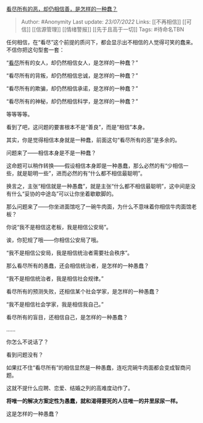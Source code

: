 [看尽所有的恶，却仍相信善，是怎样的一种蠢？](https://www.zhihu.com/question/541768623/answer/2578577845)

> Author: #Anonymity
> Last update: *23/07/2022*
> Links: [[不再相信]] [[可信]] [[信源管理]] [[情绪警报]] [[先于且高于一切]]
> Tags: #待命名TBN

任何相信，在“看尽”这个前提的质问下，都会显示出不相信的人觉得可笑的蠢来。不信你把这句型套一套：

“[看尽](https://www.zhihu.com/search?q=%E7%9C%8B%E5%B0%BD&search_source=Entity&hybrid_search_source=Entity&hybrid_search_extra=%7B%22sourceType%22%3A%22answer%22%2C%22sourceId%22%3A2578577845%7D)所有的女人，却仍然相信女人，是怎样的一种蠢？”

“看尽所有的背叛，却仍然相信忠诚，是怎样的一种蠢？”

“看尽所有的欺骗，却仍然相信承诺，是怎样的一种蠢？”

“看尽所有的神秘，却仍然相信科学，是怎样的一种蠢？”

等等等等。

看到了吧，这问题的要害根本不是“善良”，而是“相信”本身。

其实，你是觉得相信本身就是一种蠢，前面这句“看尽所有的恶”是多余的。

问题来了——相信本身是不是一种蠢？

这命题可以稍作转换——假设相信本身即是一种愚蠢，那么必然的有“少相信一些，就是聪明一些”，进而必然的有“什么都不相信最聪明”。

换言之，主张“相信就是一种愚蠢”，就是主张“什么都不相信最聪明”，这中间是没有什么“妥协的中途岛”可以让你坐着歇歇脚的。

那么问题来了——你坐进面馆吃了一碗牛肉面，为什么不意味着你相信牛肉面馆老板？

你说“我不是相信这老板，我是相信公安局”。

诶，你犯规了哦——你相信公安局了哦。

“我不是相信公安局，我是相信统治者需要社会秩序”。

那么看尽所有的愚蠢，还会相信统治者，是怎样的一种愚蠢？

“我不是相信统治者，我是相信社会规律。”

看尽所有的预测失败，还相信某个社会学家，是怎样的一种愚蠢？

“我不是相信社会学家，我是相信我自己。”

看尽所有的盲目，还相信自己，是怎样的一种愚蠢？

……

你怎么不说话了？

看到问题没有？

如果扛不住“看尽所有”的相信显然是一种愚蠢，连吃完碗牛肉面都会变成智商问题。

这就不提什么应聘、恋爱、结婚之列的高难度动作了。

**将唯一的解决方案定性为愚蠢，就和渴得要死的人往唯一的井里尿尿一样。**

这是怎样的一种愚蠢？
